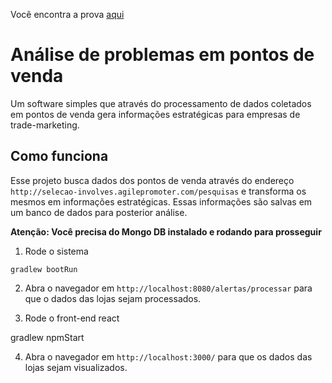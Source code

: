 Você encontra a prova <a href="https://github.com/involvestecnologia/selecaoinvolves/blob/master/desafio-fullstack/Prova%20full%20stack.pdf">aqui</a> 

# Análise de problemas em pontos de venda

Um software simples que através do processamento de dados coletados em pontos de venda gera informações estratégicas para empresas de trade-marketing.

## Como funciona

Esse projeto busca dados dos pontos de venda através do endereço `http://selecao-involves.agilepromoter.com/pesquisas` e transforma os mesmos em informações estratégicas. Essas informações são salvas em um banco de dados para posterior análise.

**Atenção: Você precisa do Mongo DB instalado e rodando para prosseguir**

1. Rode o sistema
``` 
gradlew bootRun
```
2. Abra o navegador em `http://localhost:8080/alertas/processar` para que o dados das lojas sejam processados. 

3. Rode o front-end react

gradlew npmStart

4. Abra o navegador em `http://localhost:3000/` para que os dados das lojas sejam visualizados.